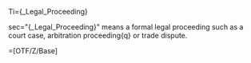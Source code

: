 Ti={_Legal_Proceeding}

sec="{_Legal_Proceeding}" means a formal legal proceeding such as a court case, arbitration proceeding{q} or trade dispute.

=[OTF/Z/Base]
